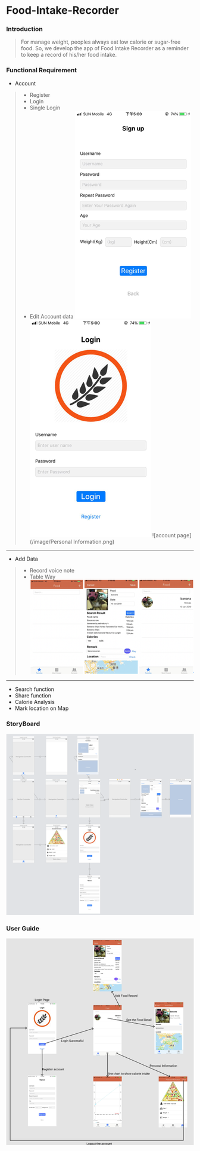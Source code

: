 # Food-Intake-Recorder
### Introduction
> For manage weight, peoples always eat low calorie or sugar-free food. So, we develop the app of Food Intake Recorder as a reminder to keep a record of his/her food intake.

### Functional Requirement
* Account
> - Register
>  - Login
>  - Single Login
>  - Edit Account data
![account page](/image/SignUp.png)![account page](/image/Login.png)
![account page](/image/Personal Information.png)
--------------------------------------
* Add Data
> - Record voice note
>  - Table Way
![add data page](/image/addData.png)
--------------------------------------
* Search function
* Share function
* Calorie Analysis
* Mark location on Map


### StoryBoard
![Storyboard](/image/Storyboard.png)

### User Guide
![User Guide](/image/User_guide.png)
